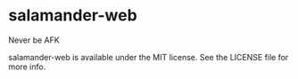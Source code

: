 # salamander-web
Never be AFK

salamander-web is available under the MIT license. See the LICENSE file for more info.
